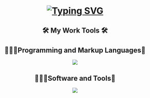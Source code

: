 <!DOCTYPE html>
<html>
<body>
 <div align="center">
 <h1 align="center">
  <a href="https://git.io/typing-svg">
    <img src="https://readme-typing-svg.demolab.com?font=arial&weight=700&pause=1000&color=21F7EE&background=FFFFFF00&random=false&width=435&separator=%3C&lines=Console.WriteLine(%22Hi!+My+name+is+Jose%F0%9F%91%8B%F0%9F%8F%BC%F0%9F%98%81%22);" alt="Typing SVG" />
  </a>
</h1>
  <h2 align="center" >🛠️ My Work Tools 🛠️</h2>
  <p>
  <h2 align="center">🧑🏽‍💻Programming and Markup Languages📱</h2>
  <p align="center">
 <img style="border: none;" src="https://skillicons.dev/icons?i=html,css,cs,js,bootstrap"/>
</p>
 <h2 align="center">🧑🏽‍🎨Software and Tools🧰</h2>
 <p align="center">
  <img src="https://skillicons.dev/icons?i=git,github,figma,visualstudio,vscode"/>
</p>
 </div>
</body>
</html>


